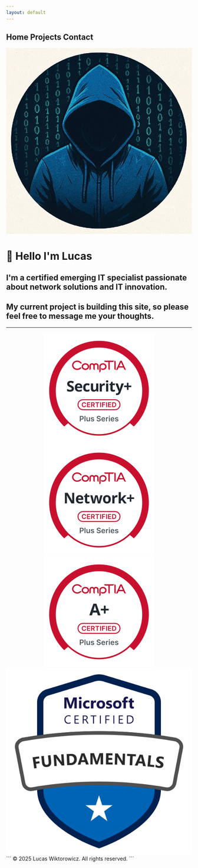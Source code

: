 ```yaml
---
layout: default
---
```

## Home Projects Contact  
<div class="profile-container">
  <img src="/images/avatar/hoodie.jpeg" alt="Lucas Wiktorowicz" class="avatar">
  <div>
    <h1>👋 Hello  I'm Lucas</h1>
  </div>
</div>

## I'm a certified emerging IT specialist passionate about network solutions and IT innovation.
## My current project is building this site, so please feel free to message me your thoughts.


---
<div align="center">
  <img src="./images/logos/Security+-svg.svg?sanitize=true" alt="Logo" class="logo">
  <img src="./images/logos/Network+-svg.svg?sanitize=true" alt="Logo" class="logo">
  <img src="./images/logos/A+-svg.svg?sanitize=true" alt="Logo" class="logo">
  <img src="./images/logos/microsoft-certified-fundamentals-badge.svg?sanitize=true" alt="Logo" class="logo">
</div>
```
  © 2025 Lucas Wiktorowicz. All rights reserved.
```
